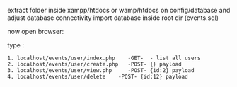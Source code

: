 extract folder inside xampp/htdocs or wamp/htdocs
on config/database and adjust database connectivity
import database inside root dir (events.sql)

now open browser:

type :

	1. localhost/events/user/index.php    -GET-  - list all users
	2. localhost/events/user/create.php   -POST- {} payload
	3. localhost/events/user/view.php     -POST- {id:2} payload
	4. localhost/events/user/delete	   -POST- {id:12} payload